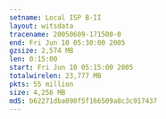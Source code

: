 ```yaml
---
setname: Local ISP B-II
layout: witsdata
tracename: 20050609-171500-0
end: Fri Jun 10 05:30:00 2005
gzsize: 2,574 MB
len: 0:15:00
start: Fri Jun 10 05:15:00 2005
totalwirelen: 23,777 MB
pkts: 55 million
size: 4,256 MB
md5: b62271dba090f5f166509a8c3c917437
---
```

